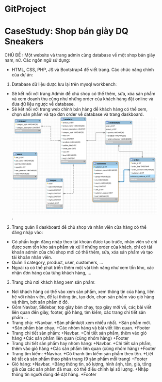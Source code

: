 # GitProject
# CaseStudy: Shop bán giày DQ Sneakers
CHỦ ĐỀ : Một website và trang admin cùng database về một shop bán giày nam, nữ.
Các ngôn ngữ sử dụng:
- HTML, CSS, PHP, JS và Bootstrap4 để viết trang.
Các chức năng chính của dự án:
1. Database dữ liệu được lưu lại trên mysql workbench:
- Sẽ kết nối với trang Admin để chủ shop có thể thêm, sửa, xóa sản phẩm và xem doanh thu cũng như những order của khách hàng đặt online và đưa dữ liệu ngược về database.
- Sẽ kết nối với trang web chính bán hàng để khách hàng có thể xem, chọn sản phẩm và tạo đơn order về database và trang daskboard.
<img src="./image/ERD.png">.
2. Trang quản lí daskboard để chủ shop và nhân viên cửa hàng có thể đăng nhập vào:
- Có phần login đăng nhập theo tài khoản được tạo trước, nhân viên sẽ chỉ được xem tồn kho sản phẩm và xử lí những order của khách, chỉ có tài khoản admin của chủ shop mới có thể thêm, sửa, xóa sản phẩm và tạo tài khoản nhân viên.
- Quản lí category, product, user, customers, ...
- Ngoài ra có thể phát triển thêm một vài tính năng như xem tồn kho, xác nhận đơn hàng của từng khách hàng, ...
3. Trang chủ nơi khách hàng xem sản phẩm:
- Nơi khách hàng có thể vào xem sản phẩm, xem thông tin của hàng, liên hệ với nhân viên, để lại thông tin, tạo đơn, chọn sản phẩm vào giỏ hàng và thêm, bớt sản phẩm ở đó.
- Gồm Navbar, Slidebar, top giày bán chạy, top giày mới về, các bài viết liên quan đến giày, footer, giỏ hàng, tìm kiếm, các trang chi tiết sản phẩm ...
- Trang chủ:
+Navbar.
+Sản phẩmlượt xem nhiều nhất.
+Sản phẩm mới.
+Sản phẩm bán chạy.
+Các nhóm hàng và bài viết liên quan.
+Footer
- Trang chi tiết sản phẩm:
+Navbar.
+Chi tiết sản phẩm, thêm vào giỏ hàng
+Các sản phẩm liên quan (cùng nhóm hàng)
+Footer
- Trang chi tiết sản phẩm hay nhóm hàng:
+Navbar.
+Chi tiết sản phẩm, thêm vào giỏ hàng
+Các sản phẩm liên quan (cùng nhóm hàng)
+Footer
- Trang tìm kiếm:
+Navbar.
+Có thanh tìm kiếm sản phẩm theo tên.
+Liệt kê tất cả sản phẩm theo phân trang (9 sản phẩm mỗi trang)
+Footer
- Giỏ hàng:
+Navbar.
+Bảng thông tin, số lượng, hình ảnh, tên, giá, tổng giá của các sản phẩm đã mua, có thể điều chỉnh lại số lượng.
+Nhập thông tin người dùng để đặt hàng.
+Footer
